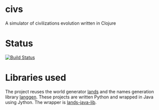 # civs

A simulator of civilizations evolution written in Clojure

# Status

[![Build Status](https://travis-ci.org/ftomassetti/civs.svg?branch=master)](https://travis-ci.org/ftomassetti/civs)

# Libraries used

The project reuses the world generator [lands](https://github.com/ftomassetti/lands) and the names generation library [langgen](https://github.com/ftomassetti/langgen). These projects are written Python and wrapped in Java using Jython. The wrapper is [lands-java-lib](https://github.com/ftomassetti/lands-java-lib). 
